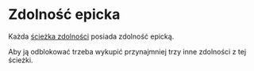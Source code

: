 # Zdolność epicka

Każda [ścieżka zdolności](sciezki-zdolnosci.md) posiada zdolność epicką.

Aby ją odblokować trzeba wykupić przynajmniej trzy inne zdolności z tej ścieżki.
